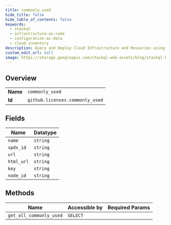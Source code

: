 ```yaml
---
title: commonly_used
hide_title: false
hide_table_of_contents: false
keywords:
  - stackql
  - infrastructure-as-code
  - configuration-as-data
  - cloud inventory
description: Query and Deploy Cloud Infrastructure and Resources using SQL
custom_edit_url: null
image: https://storage.googleapis.com/stackql-web-assets/blog/stackql-blog-post-featured-image.png
---
```

  
    

## Overview
<table><tbody>
<tr><td><b>Name</b></td><td><code>commonly_used</code></td></tr>
<tr><td><b>Id</b></td><td><code>github.licenses.commonly_used</code></td></tr>
</tbody></table>

## Fields
| Name | Datatype |
| ---- | -------- |
| `name` | `string` |
| `spdx_id` | `string` |
| `url` | `string` |
| `html_url` | `string` |
| `key` | `string` |
| `node_id` | `string` |
## Methods
| Name | Accessible by | Required Params |
| ---- | ------------- | --------------- |
| `get_all_commonly_used` | `SELECT` |  |

